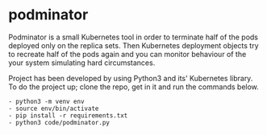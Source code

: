 # podminator

Podminator is a small Kubernetes tool in order to terminate half of the pods deployed only on the replica sets. Then Kubernetes deployment objects try to recreate half of the pods again and you can monitor behaviour of the your system simulating hard circumstances. 

Project has been developed by using Python3 and its' Kubernetes library. 
To do the project up; clone the repo, get in it and run the commands below.
```
- python3 -m venv env
- source env/bin/activate
- pip install -r requirements.txt
- python3 code/podminator.py
```
